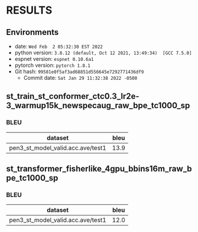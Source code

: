 # RESULTS
## Environments
- date: `Wed Feb  2 05:32:30 EST 2022`
- python version: `3.8.12 (default, Oct 12 2021, 13:49:34)  [GCC 7.5.0]`
- espnet version: `espnet 0.10.6a1`
- pytorch version: `pytorch 1.8.1`
- Git hash: `99581e0f5af3ad68851d556645e7292771436df9`
  - Commit date: `Sat Jan 29 11:32:38 2022 -0500`

## st_train_st_conformer_ctc0.3_lr2e-3_warmup15k_newspecaug_raw_bpe_tc1000_sp
### BLEU

|dataset|bleu|
|---|---|
|pen3_st_model_valid.acc.ave/test1|13.9|


## st_transformer_fisherlike_4gpu_bbins16m_raw_bpe_tc1000_sp 
### BLEU

|dataset|bleu|
|---|---|
|pen3_st_model_valid.acc.ave/test1|12.0|
